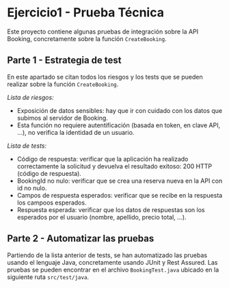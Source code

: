# Ejercicio1 - Prueba Técnica
Este proyecto contiene algunas pruebas de integración sobre la API Booking, concretamente sobre la función `CreateBooking`.

## Parte 1 - Estrategia de test
En este apartado se citan todos los riesgos y los tests que se pueden realizar sobre la función `CreateBooking`.

*Lista de riesgos:*
- Exposición de datos sensibles: hay que ir con cuidado con los datos que subimos al servidor de Booking.
- Esta función no requiere autentificación (basada en token, en clave API, ...), no verifica la identidad de un usuario.

*Lista de tests:*
- Código de respuesta: verificar que la aplicación ha realizado correctamente la solicitud y devuelva el resultado exitoso: 200 HTTP (código de respuesta).
- BookingId no nulo: verificar que se crea una reserva nueva en la API con id no nulo.
- Campos de respuesta esperados: verificar que se recibe en la respuesta los campoos esperados.
- Respuesta esperada: verificar que los datos de respuestas son los esperados por el usuario (nombre, apellido, precio total, ...).

## Parte 2 - Automatizar las pruebas
Partiendo de la lista anterior de tests, se han automatizado las pruebas usando el lenguaje Java, concretamente usando JUnit y Rest Assured.
Las pruebas se pueden encontrar en el archivo `BookingTest.java` ubicado en la siguiente ruta `src/test/java`.
